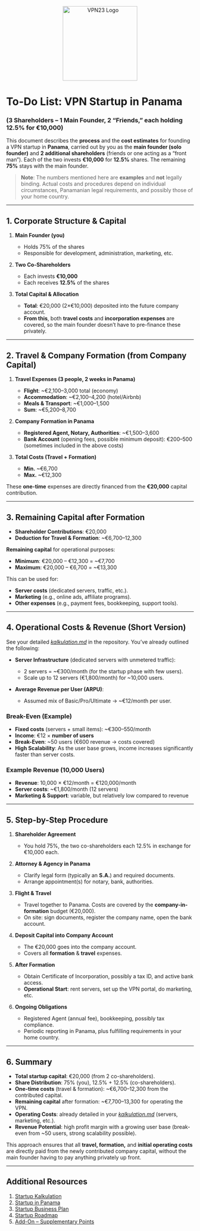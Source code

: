 <div align="center">
    <img src="https://x3.dynu.com/assets/logo-D3O0-4lF.png" alt="VPN23 Logo" width="200"/>
</div>

# To-Do List: VPN Startup in Panama  
### (3 Shareholders – 1 Main Founder, 2 “Friends,” each holding 12.5% for €10,000)

This document describes the **process** and the **cost estimates** for founding a VPN startup in **Panama**, carried out by you as the **main founder (solo founder)** and **2 additional shareholders** (friends or one acting as a “front man”). Each of the two invests **€10,000** for **12.5%** shares. The remaining **75%** stays with the main founder.

> **Note**: The numbers mentioned here are **examples** and **not** legally binding. Actual costs and procedures depend on individual circumstances, Panamanian legal requirements, and possibly those of your home country.

---

## 1. Corporate Structure & Capital

1. **Main Founder (you)**  
   - Holds 75% of the shares  
   - Responsible for development, administration, marketing, etc.

2. **Two Co-Shareholders**  
   - Each invests **€10,000**  
   - Each receives **12.5%** of the shares

3. **Total Capital & Allocation**  
   - **Total**: €20,000 (2×€10,000) deposited into the future company account.  
   - **From this**, both **travel costs** and **incorporation expenses** are covered, so the main founder doesn’t have to pre-finance these privately.

---

## 2. Travel & Company Formation (from Company Capital)

1. **Travel Expenses (3 people, 2 weeks in Panama)**  
   - **Flight**: ~€2,100–3,000 total (economy)  
   - **Accommodation**: ~€2,100–4,200 (hotel/Airbnb)  
   - **Meals & Transport**: ~€1,000–1,500  
   - **Sum**: ~€5,200–8,700  

2. **Company Formation in Panama**  
   - **Registered Agent, Notary, Authorities**: ~€1,500–3,600  
   - **Bank Account** (opening fees, possible minimum deposit): €200–500 (sometimes included in the above costs)

3. **Total Costs (Travel + Formation)**  
   - **Min.** ~€6,700  
   - **Max.** ~€12,300  

These **one-time** expenses are directly financed from the **€20,000** capital contribution.

---

## 3. Remaining Capital after Formation

- **Shareholder Contributions**: €20,000  
- **Deduction for Travel & Formation**: ~€6,700–12,300  

**Remaining capital** for operational purposes:  
- **Minimum**: €20,000 – €12,300 = ~€7,700  
- **Maximum**: €20,000 – €6,700 = ~€13,300  

This can be used for:
- **Server costs** (dedicated servers, traffic, etc.).  
- **Marketing** (e.g., online ads, affiliate programs).  
- **Other expenses** (e.g., payment fees, bookkeeping, support tools).

---

## 4. Operational Costs & Revenue (Short Version)

See your detailed [*kalkulation.md*](https://github.com/xheen908/VPN23_/blob/main/kalkulation.md) in the repository. You’ve already outlined the following:

- **Server Infrastructure** (dedicated servers with unmetered traffic):  
  - 2 servers = ~€300/month (for the startup phase with few users).  
  - Scale up to 12 servers (€1,800/month) for ~10,000 users.

- **Average Revenue per User (ARPU)**:  
  - Assumed mix of Basic/Pro/Ultimate → ~€12/month per user.

### Break-Even (Example)

- **Fixed costs** (servers + small items): ~€300–550/month  
- **Income**: €12 × **number of users**  
- **Break-Even**: ~50 users (€600 revenue → costs covered)  
- **High Scalability**: As the user base grows, income increases significantly faster than server costs.

### Example Revenue (10,000 Users)

- **Revenue**: 10,000 × €12/month = €120,000/month  
- **Server costs**: ~€1,800/month (12 servers)  
- **Marketing & Support**: variable, but relatively low compared to revenue  

---

## 5. Step-by-Step Procedure

1. **Shareholder Agreement**  
   - You hold 75%, the two co-shareholders each 12.5% in exchange for €10,000 each.

2. **Attorney & Agency in Panama**  
   - Clarify legal form (typically an **S.A.**) and required documents.  
   - Arrange appointment(s) for notary, bank, authorities.

3. **Flight & Travel**  
   - Travel together to Panama. Costs are covered by the **company-in-formation** budget (€20,000).  
   - On site: sign documents, register the company name, open the bank account.

4. **Deposit Capital into Company Account**  
   - The €20,000 goes into the company account.  
   - Covers all **formation** & **travel** expenses.

5. **After Formation**  
   - Obtain Certificate of Incorporation, possibly a tax ID, and active bank access.  
   - **Operational Start**: rent servers, set up the VPN portal, do marketing, etc.

6. **Ongoing Obligations**  
   - Registered Agent (annual fee), bookkeeping, possibly tax compliance.  
   - Periodic reporting in Panama, plus fulfilling requirements in your home country.

---

## 6. Summary

- **Total startup capital**: €20,000 (from 2 co-shareholders).  
- **Share Distribution**: 75% (you), 12.5% + 12.5% (co-shareholders).  
- **One-time costs** (travel & formation): ~€6,700–12,300 from the contributed capital.  
- **Remaining capital** after formation: ~€7,700–13,300 for operating the VPN.  
- **Operating Costs**: already detailed in your [*kalkulation.md*](https://github.com/xheen908/VPN23_/blob/main/kalkulation.md) (servers, marketing, etc.).  
- **Revenue Potential**: high profit margin with a growing user base (break-even from ~50 users, strong scalability possible).

This approach ensures that all **travel, formation,** and **initial operating costs** are directly paid from the newly contributed company capital, without the main founder having to pay anything privately up front.

---

## Additional Resources

1. [Startup Kalkulation](https://github.com/xheen908/VPN23_PR_enEN/blob/main/startup_kalkulation.md)  
2. [Startup in Panama](https://github.com/xheen908/VPN23_PR_enEN/blob/main/startup_panama.md)  
3. [Startup Business Plan](https://github.com/xheen908/VPN23_PR_enEN/blob/main/startup_buisnessplan.md)  
4. [Startup Roadmap](https://github.com/xheen908/VPN23_PR_enEN/blob/main/startup_roadmap.md)  
5. [Add-On – Supplementary Points](https://github.com/xheen908/VPN23_PR_enEN/blob/main/zusatz.md)
